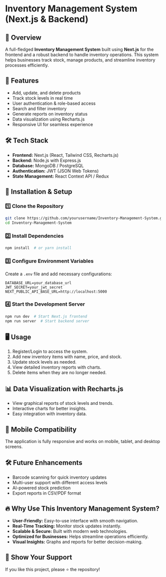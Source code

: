 # Inventory Management System (Next.js & Backend)

## 📌 Overview
A full-fledged **Inventory Management System** built using **Next.js** for the frontend and a robust backend to handle inventory operations. This system helps businesses track stock, manage products, and streamline inventory processes efficiently.

## 🚀 Features
- Add, update, and delete products
- Track stock levels in real time
- User authentication & role-based access
- Search and filter inventory
- Generate reports on inventory status
- Data visualization using Recharts.js
- Responsive UI for seamless experience

## 🛠️ Tech Stack
- **Frontend:** Next.js (React, Tailwind CSS, Recharts.js)
- **Backend:** Node.js with Express.js
- **Database:** MongoDB / PostgreSQL
- **Authentication:** JWT (JSON Web Tokens)
- **State Management:** React Context API / Redux

## 🔧 Installation & Setup

### 1️⃣ Clone the Repository
```sh
git clone https://github.com/yourusername/Inventory-Management-System.git
cd Inventory-Management-System
```

### 2️⃣ Install Dependencies
```sh
npm install  # or yarn install
```

### 3️⃣ Configure Environment Variables
Create a `.env` file and add necessary configurations:
```
DATABASE_URL=your_database_url
JWT_SECRET=your_jwt_secret
NEXT_PUBLIC_API_BASE_URL=http://localhost:5000
```

### 4️⃣ Start the Development Server
```sh
npm run dev  # Start Next.js frontend
npm run server  # Start backend server
```

## 🖥️ Usage
1. Register/Login to access the system.
2. Add new inventory items with name, price, and stock.
3. Update stock levels as needed.
4. View detailed inventory reports with charts.
5. Delete items when they are no longer needed.

## 📊 Data Visualization with Recharts.js
- View graphical reports of stock levels and trends.
- Interactive charts for better insights.
- Easy integration with inventory data.

## 📲 Mobile Compatibility
The application is fully responsive and works on mobile, tablet, and desktop screens.

## 🛠️ Future Enhancements
- Barcode scanning for quick inventory updates
- Multi-user support with different access levels
- AI-powered stock prediction
- Export reports in CSV/PDF format

## 🔥 Why Use This Inventory Management System?
- **User-Friendly:** Easy-to-use interface with smooth navigation.
- **Real-Time Tracking:** Monitor stock updates instantly.
- **Scalable & Secure:** Built with modern web technologies.
- **Optimized for Businesses:** Helps streamline operations efficiently.
- **Visual Insights:** Graphs and reports for better decision-making.

## 🌟 Show Your Support
If you like this project, please ⭐ the repository!
